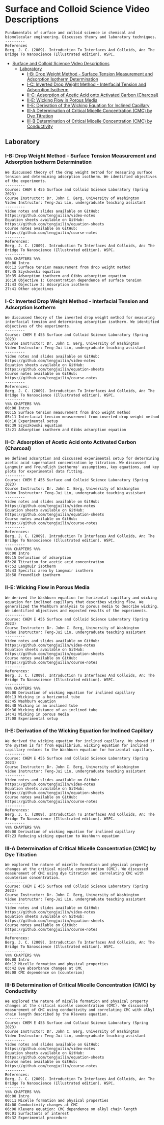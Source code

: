 # Surface and Colloid Science Video Descriptions

```
Fundamentals of surface and colloid science in chemical and biomolecular engineering. Discusses theory and laboratory techniques.
---------
References
Berg, J. C. (2009). Introduction To Interfaces And Colloids, An: The Bridge To Nanoscience (Illustrated edition). WSPC.
```

- [Surface and Colloid Science Video Descriptions](#surface-and-colloid-science-video-descriptions)
  - [Laboratory](#laboratory)
    - [I-B: Drop Weight Method - Surface Tension Measurement and Adsorption Isotherm Determination](#i-b-drop-weight-method---surface-tension-measurement-and-adsorption-isotherm-determination)
    - [I-C: Inverted Drop Weight Method - Interfacial Tension and Adsorption Isotherm](#i-c-inverted-drop-weight-method---interfacial-tension-and-adsorption-isotherm)
    - [II-C: Adsorption of Acetic Acid onto Activated Carbon (Charcoal)](#ii-c-adsorption-of-acetic-acid-onto-activated-carbon-charcoal)
    - [II-E: Wicking Flow in Porous Media](#ii-e-wicking-flow-in-porous-media)
    - [II-E: Derivation of the Wicking Equation for Inclined Capillary](#ii-e-derivation-of-the-wicking-equation-for-inclined-capillary)
    - [III-A Determination of Critical Micelle Concentration (CMC) by Dye Titration](#iii-a-determination-of-critical-micelle-concentration-cmc-by-dye-titration)
    - [III-B Determination of Critical Micelle Concentration (CMC) by Conductivity](#iii-b-determination-of-critical-micelle-concentration-cmc-by-conductivity)

## Laboratory

### I-B: Drop Weight Method - Surface Tension Measurement and Adsorption Isotherm Determination

```
We discussed theory of the drop weight method for measuring surface tension and determining adsorption isotherm. We identified objectives of the experiments.
---------
Course: CHEM E 455 Surface and Colloid Science Laboratory (Spring 2023)
Course Instructor: Dr. John C. Berg, University of Washington
Video Instructor: Teng-Jui Lin, undergraduate teaching assistant
---------
Video notes and slides available on GitHub: https://github.com/tengjuilin/video-notes
Equation sheets available on GitHub: https://github.com/tengjuilin/equation-sheets
Course notes available on GitHub: https://github.com/tengjuilin/course-notes
---------
References:
Berg, J. C. (2009). Introduction To Interfaces And Colloids, An: The Bridge To Nanoscience (Illustrated edition). WSPC.
---------
%%% CHAPTERS %%%
00:00 Intro
00:12 Surface tension measurement from drop weight method
07:45 Szyskowski equation
10:35 Adsorption isotherm and Gibbs adsorption equation
16:10 Objective 1: Concentration dependence of surface tension
21:43 Objective 2: Adsorption isotherm
27:41 Other objectives
```

### I-C: Inverted Drop Weight Method - Interfacial Tension and Adsorption Isotherm

```
We discussed theory of the inverted drop weight method for measuring interfacial tension and determining adsorption isotherm. We identified objectives of the experiments.
---------
Course: CHEM E 455 Surface and Colloid Science Laboratory (Spring 2023)
Course Instructor: Dr. John C. Berg, University of Washington
Video Instructor: Teng-Jui Lin, undergraduate teaching assistant
---------
Video notes and slides available on GitHub: https://github.com/tengjuilin/video-notes
Equation sheets available on GitHub: https://github.com/tengjuilin/equation-sheets
Course notes available on GitHub: https://github.com/tengjuilin/course-notes
---------
References:
Berg, J. C. (2009). Introduction To Interfaces And Colloids, An: The Bridge To Nanoscience (Illustrated edition). WSPC.
---------
%%% CHAPTERS %%%
00:00 Intro
00:15 Surface tension measurement from drop weight method
05:11 Interfacial tension measurement from inverted drop weight method
08:10 Experimental setup
08:39 Szyszkowski equation
13:21 Adsorption isotherm and Gibbs adsorption equation
```

### II-C: Adsorption of Acetic Acid onto Activated Carbon (Charcoal)

```
We defined adsorption and discussed experimental setup for determining acetic acid supernatant concentration by titration. We discussed Langmuir and Freundlich isotherms' assumptions, key equations, and key plots for experimental data fitting.
---------
Course: CHEM E 455 Surface and Colloid Science Laboratory (Spring 2023)
Course Instructor: Dr. John C. Berg, University of Washington
Video Instructor: Teng-Jui Lin, undergraduate teaching assistant
---------
Video notes and slides available on GitHub: https://github.com/tengjuilin/video-notes
Equation sheets available on GitHub: https://github.com/tengjuilin/equation-sheets
Course notes available on GitHub: https://github.com/tengjuilin/course-notes
---------
References:
Berg, J. C. (2009). Introduction To Interfaces And Colloids, An: The Bridge To Nanoscience (Illustrated edition). WSPC.
---------
%%% CHAPTERS %%%
00:00 Intro
00:15 Definition of adsorption
03:28 Titration for acetic acid concentration
07:52 Langmuir isotherm
16:43 Specific area by Langmuir isotherm
18:58 Freundlich isotherm
```

### II-E: Wicking Flow in Porous Media

```
We derived the Washburn equation for horizontal capillary and wicking equation for inclined capillary that describes wicking flow. We generalized the Washburn analysis to porous media to describe wicking. We identified objectives and expected results of the experiments.
---------
Course: CHEM E 455 Surface and Colloid Science Laboratory (Spring 2023)
Course Instructor: Dr. John C. Berg, University of Washington
Video Instructor: Teng-Jui Lin, undergraduate teaching assistant
---------
Video notes and slides available on GitHub: https://github.com/tengjuilin/video-notes
Equation sheets available on GitHub: https://github.com/tengjuilin/equation-sheets
Course notes available on GitHub: https://github.com/tengjuilin/course-notes
---------
References:
Berg, J. C. (2009). Introduction To Interfaces And Colloids, An: The Bridge To Nanoscience (Illustrated edition). WSPC.
---------
%%% CHAPTERS %%%
00:00 Derivation of wicking equation for inclined capillary
00:13 Wicking in a horizontal tube
02:45 Washburn equation
06:48 Wicking in an inclined tube
09:36 Wicking distance of an inclined tube
14:41 Wicking in porous media
17:08 Experimental setup
```

### II-E: Derivation of the Wicking Equation for Inclined Capillary

```
We derived the wicking equation for inclined capillary. We showed if the system is far from equilibrium, wicking equation for inclined capillary reduces to the Washburn equation for horizontal capillary.
---------
Course: CHEM E 455 Surface and Colloid Science Laboratory (Spring 2023)
Course Instructor: Dr. John C. Berg, University of Washington
Video Instructor: Teng-Jui Lin, undergraduate teaching assistant
---------
Video notes and slides available on GitHub: https://github.com/tengjuilin/video-notes
Equation sheets available on GitHub: https://github.com/tengjuilin/equation-sheets
Course notes available on GitHub: https://github.com/tengjuilin/course-notes
---------
References:
Berg, J. C. (2009). Introduction To Interfaces And Colloids, An: The Bridge To Nanoscience (Illustrated edition). WSPC.
---------
%%% CHAPTERS %%%
00:00 Derivation of wicking equation for inclined capillary
07:23 Reducing wicking equation to Washburn equation
```

### III-A Determination of Critical Micelle Concentration (CMC) by Dye Titration

```
We explored the nature of micelle formation and physical property changes at the critical micelle concentration (CMC). We discussed measurement of CMC using dye titration and correlating CMC with counterion concentration.
---------
Course: CHEM E 455 Surface and Colloid Science Laboratory (Spring 2023)
Course Instructor: Dr. John C. Berg, University of Washington
Video Instructor: Teng-Jui Lin, undergraduate teaching assistant
---------
Video notes and slides available on GitHub: https://github.com/tengjuilin/video-notes
Equation sheets available on GitHub: https://github.com/tengjuilin/equation-sheets
Course notes available on GitHub: https://github.com/tengjuilin/course-notes
---------
References:
Berg, J. C. (2009). Introduction To Interfaces And Colloids, An: The Bridge To Nanoscience (Illustrated edition). WSPC.
---------
%%% CHAPTERS %%%
00:00 Intro
00:12 Micelle formation and physical properties
03:42 Dye absorbance changes at CMC
06:08 CMC dependence on [counterion]
```

### III-B Determination of Critical Micelle Concentration (CMC) by Conductivity

```
We explored the nature of micelle formation and physical property changes at the critical micelle concentration (CMC). We discussed measurement of CMC using conductivity and correlating CMC with alkyl chain length described by the Klevens equation.
---------
Course: CHEM E 455 Surface and Colloid Science Laboratory (Spring 2023)
Course Instructor: Dr. John C. Berg, University of Washington
Video Instructor: Teng-Jui Lin, undergraduate teaching assistant
---------
Video notes and slides available on GitHub: https://github.com/tengjuilin/video-notes
Equation sheets available on GitHub: https://github.com/tengjuilin/equation-sheets
Course notes available on GitHub: https://github.com/tengjuilin/course-notes
---------
References:
Berg, J. C. (2009). Introduction To Interfaces And Colloids, An: The Bridge To Nanoscience (Illustrated edition). WSPC.
---------
%%% CHAPTERS %%%
00:00 Intro
00:11 Micelle formation and physical properties
04:00 Conductivity changes at CMC
06:08 Klevens equation: CMC dependence on alkyl chain length
09:01 Surfactants of interest
09:32 Experimental procedure
```
